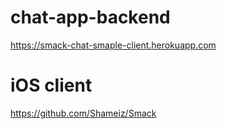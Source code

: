 # chat-app-backend
https://smack-chat-smaple-client.herokuapp.com

# iOS client
https://github.com/Shameiz/Smack
